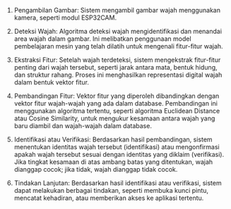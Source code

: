 1. Pengambilan Gambar: Sistem mengambil gambar wajah menggunakan kamera, seperti modul ESP32CAM.

2. Deteksi Wajah: Algoritma deteksi wajah mengidentifikasi dan menandai area wajah dalam gambar. Ini melibatkan penggunaan model pembelajaran mesin yang telah dilatih untuk mengenali fitur-fitur wajah.

3. Ekstraksi Fitur: Setelah wajah terdeteksi, sistem mengekstrak fitur-fitur penting dari wajah tersebut, seperti jarak antara mata, bentuk hidung, dan struktur rahang. Proses ini menghasilkan representasi digital wajah dalam bentuk vektor fitur.

4. Pembandingan Fitur: Vektor fitur yang diperoleh dibandingkan dengan vektor fitur wajah-wajah yang ada dalam database. Pembandingan ini menggunakan algoritma tertentu, seperti algoritma Euclidean Distance atau Cosine Similarity, untuk mengukur kesamaan antara wajah yang baru diambil dan wajah-wajah dalam database.

5. Identifikasi atau Verifikasi: Berdasarkan hasil pembandingan, sistem menentukan identitas wajah tersebut (identifikasi) atau mengonfirmasi apakah wajah tersebut sesuai dengan identitas yang diklaim (verifikasi). Jika tingkat kesamaan di atas ambang batas yang ditentukan, wajah dianggap cocok; jika tidak, wajah dianggap tidak cocok.

6. Tindakan Lanjutan: Berdasarkan hasil identifikasi atau verifikasi, sistem dapat melakukan berbagai tindakan, seperti membuka kunci pintu, mencatat kehadiran, atau memberikan akses ke aplikasi tertentu.
